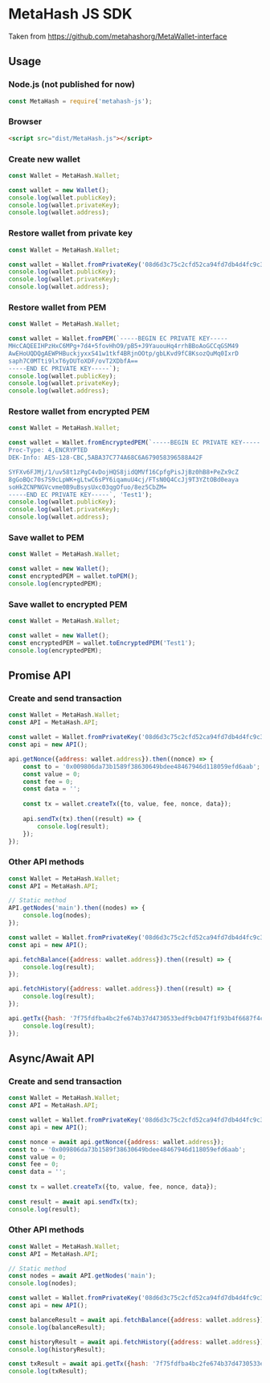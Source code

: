 # MetaHash JS SDK

Taken from https://github.com/metahashorg/MetaWallet-interface

## Usage

### Node.js (not published for now)
```javascript
const MetaHash = require('metahash-js');
```

### Browser
```html
<script src="dist/MetaHash.js"></script>
```

### Create new wallet
```javascript
const Wallet = MetaHash.Wallet;

const wallet = new Wallet();
console.log(wallet.publicKey);
console.log(wallet.privateKey);
console.log(wallet.address);
```

### Restore wallet from private key
```javascript
const Wallet = MetaHash.Wallet;

const wallet = Wallet.fromPrivateKey('08d6d3c75c2cfd52ca94fd7db4d4fc9c3b47dc8f948e71a96566a698501e9831');
console.log(wallet.publicKey);
console.log(wallet.privateKey);
console.log(wallet.address);
```

### Restore wallet from PEM
```javascript
const Wallet = MetaHash.Wallet;

const wallet = Wallet.fromPEM(`-----BEGIN EC PRIVATE KEY-----
MHcCAQEEIHPzHxC6MPg+7d4+5fovHhO9/pB5+J9YauouHq4rrhBBoAoGCCqGSM49
AwEHoUQDQgAEWPHBuckjyxxS41w1tkf4BRjnOOtp/gbLKvd9fC8KsozQuMq0IxrD
saph7C0MTti9lxT6yDUToXDF/ovT2XDbfA==
-----END EC PRIVATE KEY-----`);
console.log(wallet.publicKey);
console.log(wallet.privateKey);
console.log(wallet.address);
```

### Restore wallet from encrypted PEM
```javascript
const Wallet = MetaHash.Wallet;

const wallet = Wallet.fromEncryptedPEM(`-----BEGIN EC PRIVATE KEY-----
Proc-Type: 4,ENCRYPTED
DEK-Info: AES-128-CBC,5ABA37C774A68C6A679058396588A42F

SYFXv6FJMj/1/uv58t1zPgC4vDojHQS8jidQMVf16CpfgPisJjBz0hB8+PeZx9cZ
8gGoBQc70s7S9cLpWK+gLtwC6sPY6iqamuU4cj/FTsN0Q4CcJj9T3YZtOBd0eaya
soHkZCNPNGVcvme0B9uBsysUxc03qgOfuo/8ez5CbZM=
-----END EC PRIVATE KEY-----`, 'Test1');
console.log(wallet.publicKey);
console.log(wallet.privateKey);
console.log(wallet.address);
```

### Save wallet to PEM
```javascript
const Wallet = MetaHash.Wallet;

const wallet = new Wallet();
const encryptedPEM = wallet.toPEM();
console.log(encryptedPEM);
```

### Save wallet to encrypted PEM
```javascript
const Wallet = MetaHash.Wallet;

const wallet = new Wallet();
const encryptedPEM = wallet.toEncryptedPEM('Test1');
console.log(encryptedPEM);
```

## Promise API

### Create and send transaction
```javascript
const Wallet = MetaHash.Wallet;
const API = MetaHash.API;

const wallet = Wallet.fromPrivateKey('08d6d3c75c2cfd52ca94fd7db4d4fc9c3b47dc8f948e71a96566a698501e9831');
const api = new API();

api.getNonce({address: wallet.address}).then((nonce) => {
    const to = '0x009806da73b1589f38630649bdee48467946d118059efd6aab';
    const value = 0;
    const fee = 0;
    const data = '';
    
    const tx = wallet.createTx({to, value, fee, nonce, data});
    
    api.sendTx(tx).then((result) => {
        console.log(result);
    });
});
```

### Other API methods
```javascript
const Wallet = MetaHash.Wallet;
const API = MetaHash.API;

// Static method
API.getNodes('main').then((nodes) => {
    console.log(nodes);
});

const wallet = Wallet.fromPrivateKey('08d6d3c75c2cfd52ca94fd7db4d4fc9c3b47dc8f948e71a96566a698501e9831');
const api = new API();

api.fetchBalance({address: wallet.address}).then((result) => {
    console.log(result);
});

api.fetchHistory({address: wallet.address}).then((result) => {
    console.log(result);
});

api.getTx({hash: '7f75fdfba4bc2fe674b37d4730533edf9cb047f1f93b4f6687f4cab819eb88b6'}).then((result) => {
    console.log(result);
});
```

## Async/Await API

### Create and send transaction
```javascript
const Wallet = MetaHash.Wallet;
const API = MetaHash.API;

const wallet = Wallet.fromPrivateKey('08d6d3c75c2cfd52ca94fd7db4d4fc9c3b47dc8f948e71a96566a698501e9831');
const api = new API();

const nonce = await api.getNonce({address: wallet.address});
const to = '0x009806da73b1589f38630649bdee48467946d118059efd6aab';
const value = 0;
const fee = 0;
const data = '';
    
const tx = wallet.createTx({to, value, fee, nonce, data});
    
const result = await api.sendTx(tx);
console.log(result);
```

### Other API methods
```javascript
const Wallet = MetaHash.Wallet;
const API = MetaHash.API;

// Static method
const nodes = await API.getNodes('main');
console.log(nodes);

const wallet = Wallet.fromPrivateKey('08d6d3c75c2cfd52ca94fd7db4d4fc9c3b47dc8f948e71a96566a698501e9831');
const api = new API();

const balanceResult = await api.fetchBalance({address: wallet.address});
console.log(balanceResult);

const historyResult = await api.fetchHistory({address: wallet.address});
console.log(historyResult);

const txResult = await api.getTx({hash: '7f75fdfba4bc2fe674b37d4730533edf9cb047f1f93b4f6687f4cab819eb88b6'});
console.log(txResult);
```
